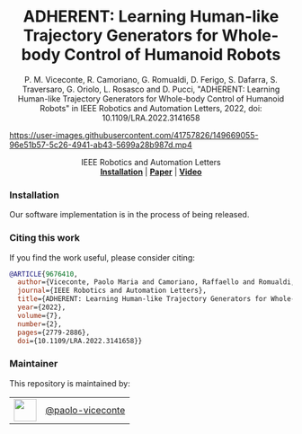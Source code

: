 <h1 align="center">
  ADHERENT: Learning Human-like Trajectory Generators for Whole-body Control of Humanoid Robots
</h1>


<div align="center">


P. M. Viceconte, R. Camoriano, G. Romualdi, D. Ferigo, S. Dafarra, S. Traversaro, G. Oriolo, L. Rosasco and D. Pucci, "ADHERENT: Learning Human-like Trajectory Generators for Whole-body Control of Humanoid Robots" in
IEEE Robotics and Automation Letters, 2022, doi: 10.1109/LRA.2022.3141658

</div>

<p align="center">

https://user-images.githubusercontent.com/41757826/149669055-96e51b57-5c26-4941-ab43-5699a28b987d.mp4

</p>

<div align="center">
  IEEE Robotics and Automation Letters
</div>

<div align="center">
  <a href="#installation"><b>Installation</b></a> |
  <a href="https://ieeexplore.ieee.org/document/9676410"><b>Paper</b></a> |
  <a href=""><b>Video</b></a>
</div>

### Installation

Our software implementation is in the process of being released.

### Citing this work

If you find the work useful, please consider citing:

```bibtex
@ARTICLE{9676410,
  author={Viceconte, Paolo Maria and Camoriano, Raffaello and Romualdi, Giulio and Ferigo, Diego and Dafarra, Stefano and Traversaro, Silvio and Oriolo, Giuseppe and Rosasco, Lorenzo and Pucci, Daniele},
  journal={IEEE Robotics and Automation Letters},
  title={ADHERENT: Learning Human-like Trajectory Generators for Whole-body Control of Humanoid Robots},
  year={2022},
  volume={7},
  number={2},
  pages={2779-2886},
  doi={10.1109/LRA.2022.3141658}}
```

### Maintainer

This repository is maintained by:

| |                                                        |
|:---:|:------------------------------------------------------:|
| [<img src="https://user-images.githubusercontent.com/41757826/114039258-e334f080-9882-11eb-8037-ac7341666d21.png" width="40">](https://github.com/GitHubUserName) | [@paolo-viceconte](https://github.com/paolo-viceconte) |
